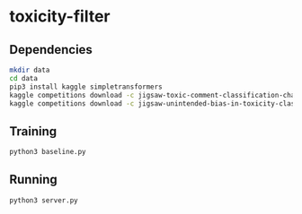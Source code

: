 # toxicity-filter

## Dependencies
```sh
mkdir data
cd data
pip3 install kaggle simpletransformers
kaggle competitions download -c jigsaw-toxic-comment-classification-challenge
kaggle competitions download -c jigsaw-unintended-bias-in-toxicity-classification
```

## Training
```sh
python3 baseline.py
```

## Running
```sh
python3 server.py
```